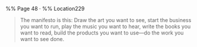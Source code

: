 %% Page 48 · %% Location229 
> The manifesto is this: Draw the art you want to see, start the business you want to run, play the music you want to hear, write the books you want to read, build the products you want to use—do the work you want to see done. 